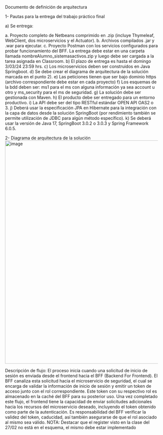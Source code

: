 Documento de definición de arquitectura

1- Pautas para la entrega del trabajo práctico final

a) Se entrega:

a. Proyecto completo de Netbeans comprimido en .zip (incluye Thymeleaf, WebClient,
dos microservicios y el Actuator).
b. Archivos compilados .jar y .war para ejecutar.
c. Proyecto Postman con los servicios configurados para probar funcionamiento del
BFF.
La entrega debe estar en una carpeta llamada nombreAlumno_sistemasactivos.zip y
luego debe ser cargada a la tarea asignada en Classroom.
b) El plazo de entrega es hasta el domingo 3/03/24 23:59 hrs.
c) Los microservicios deben ser construidos en Java Springboot.
d) Se debe crear el diagrama de arquitectura de la solución marcada en el punto 2).
e) Las peticiones tienen que ser bajo dominio https (archivo correspondiente debe estar en
cada proyecto)
f) Los esquemas de la bdd deben ser: ms1 para el ms con alguna información ya sea
account u otro y ms_security para el ms de seguridad.
g) La solución debe ser gestionada con Maven.
h) El producto debe ser entregado para un entorno productivo.
i) La API debe ser del tipo RESTful estándar OPEN API OAS2 o 3.
j) Deberá usar la especificación JPA en Hibernate para la integración con la capa de datos
desde la solución SpringBoot (por rendimiento también se permite utilización de JDBC
para algún método específico).
k) Se deberá usar la versión de Java 17, SpringBoot 3.0.2 o 3.0.3 y Spring Framework 6.0.5.

2- Diagrama de arquitectura de la solución
<img width="1433" height="733" alt="image" src="https://github.com/user-attachments/assets/f7079590-ce33-46fb-9d5a-5b724c6f8a37" />

Descripción de flujo:
El proceso inicia cuando una solicitud de inicio de sesión es enviada desde el frontend hacia
el BFF (Backend For Frontend). El BFF canaliza esta solicitud hacia el microservicio de
seguridad, el cual se encarga de validar la información de inicio de sesión y emitir un token
de acceso junto con el rol correspondiente. Este token con su respectivo rol es almacenado
en la caché del BFF para su posterior uso.
Una vez completado este flujo, el frontend tiene la capacidad de enviar solicitudes
adicionales hacia los recursos del microservicio deseado, incluyendo el token obtenido
como parte de la autenticación.
Es responsabilidad del BFF verificar la validez del token, caducidad, así también
asegurarse de que el rol asociado al mismo sea válido.
NOTA: Destacar que el register visto en la clase del 27/02 no está en el esquema, el mismo
debe estar implementado
